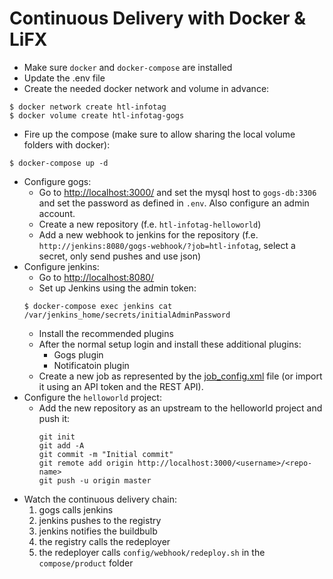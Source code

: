 # Continuous Delivery with Docker & LiFX

- Make sure `docker` and `docker-compose` are installed
- Update the .env file
- Create the needed docker network and volume in advance:
```
$ docker network create htl-infotag
$ docker volume create htl-infotag-gogs
```
- Fire up the compose (make sure to allow sharing the local volume folders with docker):
```
$ docker-compose up -d
```
- Configure gogs:
  - Go to [http://localhost:3000/](http://localhost:3000/) and set the mysql host to `gogs-db:3306` and set the password as defined in `.env`. Also configure an admin account.
  - Create a new repository (f.e. `htl-infotag-helloworld`)
  - Add a new webhook to jenkins for the repository (f.e. `http://jenkins:8080/gogs-webhook/?job=htl-infotag`, select a secret, only send pushes and use json)
- Configure jenkins:
  - Go to [http://localhost:8080/](http://localhost:8080/)
  - Set up Jenkins using the admin token:
  ```
  $ docker-compose exec jenkins cat /var/jenkins_home/secrets/initialAdminPassword
  ```
  - Install the recommended plugins
  - After the normal setup login and install these additional plugins:
    - Gogs plugin
    - Notificatoin plugin
  - Create a new job as represented by the [job_config.xml](config/jenkins/job_config.xml) file (or import it using an API token and the REST API).
- Configure the `helloworld` project:
  - Add the new repository as an upstream to the helloworld project and push it:
    ```
    git init
    git add -A
    git commit -m "Initial commit"
    git remote add origin http://localhost:3000/<username>/<repo-name>
    git push -u origin master
    ```
- Watch the continuous delivery chain:
  1. gogs calls jenkins
  2. jenkins pushes to the registry
  3. jenkins notifies the buildbulb
  4. the registry calls the redeployer
  5. the redeployer calls `config/webhook/redeploy.sh` in the `compose/product` folder
